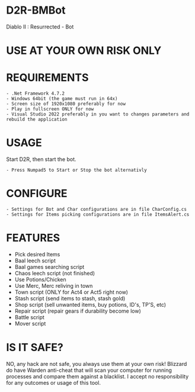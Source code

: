 # D2R-BMBot
Diablo II : Resurrected - Bot

# USE AT YOUR OWN RISK ONLY

# REQUIREMENTS

    - .Net Framework 4.7.2
    - Windows 64bit (the game must run in 64x)
    - Screen size of 1920x1080 preferably for now
    - Play in fullscreen ONLY for now
    - Visual Studio 2022 preferably in you want to changes parameters and rebuild the application

# USAGE

 Start D2R, then start the bot.
 
    - Press Numpad5 to Start or Stop the bot alternativly
    
# CONFIGURE

    - Settings for Bot and Char configurations are in file CharConfig.cs
    - Settings for Items picking configurations are in file ItemsAlert.cs

# FEATURES

  - Pick desired Items
  - Baal leech script
  - Baal games searching script
  - Chaos leech script (not finished)
  - Use Potions/Chicken
  - Use Merc, Merc reliving in town
  - Town script (ONLY for Act4 or Act5 right now)
  - Stash script (send items to stash, stash gold)
  - Shop script (sell unwanted items, buy potions, ID's, TP'S, etc)
  - Repair script (repair gears if durability become low)
  - Battle script
  - Mover script

# IS IT SAFE?

NO, any hack are not safe, you always use them at your own risk! Blizzard do have Warden anti-cheat that will scan your computer for running processes and compare them against a blacklist. I accept no responsibility for any outcomes or usage of this tool.
